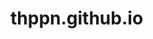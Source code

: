 # thppn.github.io <!-- https://github.com/thppn/thppn.github.io/blob/main/images/logo.png?raw=true -->
